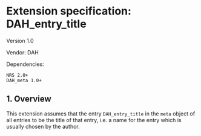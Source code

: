 # Extension specification: DAH_entry_title

Version 1.0

Vendor: DAH

Dependencies:

```
NRS 2.0+
DAH_meta 1.0+
```

## 1. Overview

This extension assumes that the entry `DAH_entry_title` in the `meta` object
of all entries to be the title of that entry, i.e. a name for the entry which
is usually chosen by the author.
